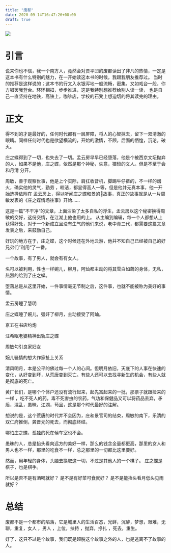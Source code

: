 ```yaml
---
title: "废都"
date: 2020-09-14T16:47:26+08:00
draft: true
---
```


![](https://ftp.bmp.ovh/imgs/2020/09/b263de9244daf48c.jpg)

# 引言
说来你也不信，我一个南方人，竟然会对贾平凹的废都读出了非凡的热情，一定是这本书有什么特别的魅力，在一开始读这本书的时候，我跟我朋友推荐过。
当时的推荐是这样说的；这本书的行文入水银泻地一般流畅，密集。又如戏台一般，你方唱罢我登台。环环相扣，步步推进，这是我特别想推荐给别人读一读，
也是自己一直坚持在地铁，高铁上，咖啡店，学校的石凳上想迫切的将其读完的理由。

# 正文

得不到的才是最好的，任何时代都有一层屏障，将人的心智抹去，留下一双清澈的眼睛。同样任何时代也是欲望横流的，开始的激情，不顾，后面的恓惶，沉沦，破灭。

庄之蝶得到了一切，也失去了一切。孟云房早早已经堕落，他是个被西京文坛抛弃的人，如果不是他，庄之蝶，依然是那个神秘，失意，猥琐的文人。但是不至于会和月清
分开。

周敏，善于观察世事，他是上个实际，肩扛收音机，脚踢牛仔裤的，不一样的烟火，确实他的灵气，勤劳 ，皎洁，都显得高人一等，但是他并无真本事，他一开始选择依附在
孟云房上，得以听闻庄之蝶和景的故事，真正的故事就是从一片周敏发表的《庄之蝶情场往事》开始......

这是一篇”不干净“的文章，上面沾染了太多自私的浮生，孟云房以这个秘密换得周敏的交好，这份交情，在江湖上他也用的上。
从主编到编辑，每一个人都想从上获得好处，对于一个新成立且没有生气的他们来说，老中青三代，都需要这篇文章发表之后，来鼓励自己。

好玩的地方在于，庄之蝶，这个时候还在外地云游，他并不知自己已经被自己的好兄弟们”利用“了一番。

一个故事，有了男人，就会有有女人。

名可以被利用，性也一样婉儿，柳月，阿灿都主动的将其雪白如藕的身体，无私，热烈的给到了庄之蝶。

堕落总是从这里开始，一件事情毫无节制之后，这件事，也就不能被称为美好的事情。

孟云房睡了慧明

庄之蝶睡了婉儿，强奸了柳月，主动接受了阿灿。

京五在书店约炮

汪希眠老婆精神出轨庄之蝶

周敏勾引良家妇女

婉儿骚情的想大作家扯上关系

清风明月，本是公平的佛过每一个人的心间。但明月依旧，天底下的人事在快速的变化，从好变到坏，从荒唐变到灭亡。有些人还可以去找寻新生的机会，有些人就是彻底的死亡。

黄厂长们，是哪个个体户还没有流行起来，起先富起来的一批，那票子就跟捡来的一样 ，吃不死人的药，毒不死害虫的农药，气功和保健品又可以将药品丢弃，矛盾，混乱，愚昧，江湖，苟且，这是那个时代最好的注解。

想说的是，这个荒唐的时代并不会因为，庄和景官司的结束，周敏的南下，乐清的双仁府推倒，龚晋元的死去，而彻底终结。

哪怕庄之蝶，孤独的死在候车室也不会。

愚昧的人，总是抬头看向远方的美好一样，那么的钱含金量都更高，那里的女人和男人也不一样，那里的吃食不一样，总之那里的一切都比这里要好。

然而，用年轻的身体，头脑去换取这一切，不过是其他人的一个棋子。 庄之蝶是棋子，也是棋手。

所以是否不是有酒喝就好？
是不是有好菜可食就好？
是不是能抬头看月低头见雨就好？


# 总结

废都不是一个都市的陷落，它是城里人的生活百态，光鲜，沉醉，梦想，艰难，无聊，重复，女人 ，男人 ，上位，扶持 ，抛弃，挣扎 ，死去，重生。

好了，这只不过是个故事，我们既是超脱这个故事之外的人，也是逃离不了故事的人。